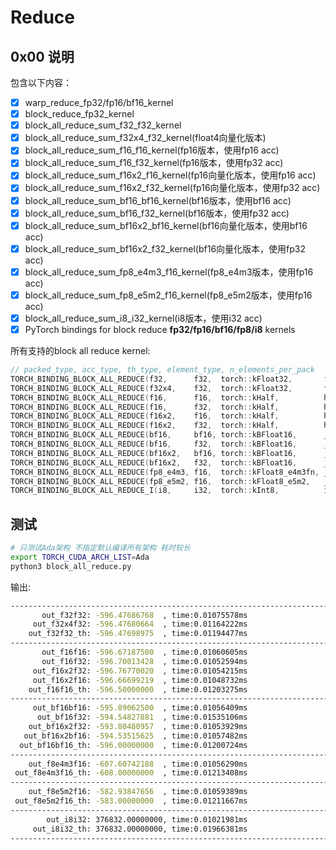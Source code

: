 # Reduce

## 0x00 说明

包含以下内容：

- [X] warp_reduce_fp32/fp16/bf16_kernel
- [X] block_reduce_fp32_kernel
- [X] block_all_reduce_sum_f32_f32_kernel
- [X] block_all_reduce_sum_f32x4_f32_kernel(float4向量化版本)
- [X] block_all_reduce_sum_f16_f16_kernel(fp16版本，使用fp16 acc)
- [X] block_all_reduce_sum_f16_f32_kernel(fp16版本，使用fp32 acc)
- [X] block_all_reduce_sum_f16x2_f16_kernel(fp16向量化版本，使用fp16 acc)
- [X] block_all_reduce_sum_f16x2_f32_kernel(fp16向量化版本，使用fp32 acc)
- [X] block_all_reduce_sum_bf16_bf16_kernel(bf16版本，使用bf16 acc)
- [X] block_all_reduce_sum_bf16_f32_kernel(bf16版本，使用fp32 acc)
- [X] block_all_reduce_sum_bf16x2_bf16_kernel(bf16向量化版本，使用bf16 acc)
- [X] block_all_reduce_sum_bf16x2_f32_kernel(bf16向量化版本，使用fp32 acc)
- [X] block_all_reduce_sum_fp8_e4m3_f16_kernel(fp8_e4m3版本，使用fp16 acc)
- [X] block_all_reduce_sum_fp8_e5m2_f16_kernel(fp8_e5m2版本，使用fp16 acc)
- [X] block_all_reduce_sum_i8_i32_kernel(i8版本，使用i32 acc)
- [X] PyTorch bindings for block reduce **fp32/fp16/bf16/fp8/i8** kernels

所有支持的block all reduce kernel:

```c++
// packed_type, acc_type, th_type, element_type, n_elements_per_pack
TORCH_BINDING_BLOCK_ALL_REDUCE(f32,      f32,  torch::kFloat32,       float,              1)
TORCH_BINDING_BLOCK_ALL_REDUCE(f32x4,    f32,  torch::kFloat32,       float,              4)
TORCH_BINDING_BLOCK_ALL_REDUCE(f16,      f16,  torch::kHalf,          half,               1)
TORCH_BINDING_BLOCK_ALL_REDUCE(f16,      f32,  torch::kHalf,          half,               1)
TORCH_BINDING_BLOCK_ALL_REDUCE(f16x2,    f16,  torch::kHalf,          half,               2)
TORCH_BINDING_BLOCK_ALL_REDUCE(f16x2,    f32,  torch::kHalf,          half,               2)
TORCH_BINDING_BLOCK_ALL_REDUCE(bf16,     bf16, torch::kBFloat16,      __nv_bfloat16,      1)
TORCH_BINDING_BLOCK_ALL_REDUCE(bf16,     f32,  torch::kBFloat16,      __nv_bfloat16,      1)
TORCH_BINDING_BLOCK_ALL_REDUCE(bf16x2,   bf16, torch::kBFloat16,      __nv_bfloat16,      2)
TORCH_BINDING_BLOCK_ALL_REDUCE(bf16x2,   f32,  torch::kBFloat16,      __nv_bfloat16,      2)
TORCH_BINDING_BLOCK_ALL_REDUCE(fp8_e4m3, f16,  torch::kFloat8_e4m3fn, __nv_fp8_storage_t, 1)
TORCH_BINDING_BLOCK_ALL_REDUCE(fp8_e5m2, f16,  torch::kFloat8_e5m2,   __nv_fp8_storage_t, 1)
TORCH_BINDING_BLOCK_ALL_REDUCE_I(i8,     i32,  torch::kInt8,          int8_t,             1)
```

## 测试

```bash
# 只测试Ada架构 不指定默认编译所有架构 耗时较长
export TORCH_CUDA_ARCH_LIST=Ada 
python3 block_all_reduce.py
```

输出:

```bash
--------------------------------------------------------------------------------
       out_f32f32: -596.47686768  , time:0.01075578ms
     out_f32x4f32: -596.47680664  , time:0.01164222ms
    out_f32f32_th: -596.47698975  , time:0.01194477ms
--------------------------------------------------------------------------------
       out_f16f16: -596.67187500  , time:0.01060605ms
       out_f16f32: -596.70013428  , time:0.01052594ms
     out_f16x2f32: -596.76770020  , time:0.01054215ms
     out_f16x2f16: -596.66699219  , time:0.01048732ms
    out_f16f16_th: -596.50000000  , time:0.01203275ms
--------------------------------------------------------------------------------
     out_bf16bf16: -595.89062500  , time:0.01056409ms
      out_bf16f32: -594.54827881  , time:0.01535106ms
    out_bf16x2f32: -593.80480957  , time:0.01053929ms
   out_bf16x2bf16: -594.53515625  , time:0.01057482ms
  out_bf16bf16_th: -596.00000000  , time:0.01200724ms
--------------------------------------------------------------------------------
    out_f8e4m3f16: -607.60742188  , time:0.01056290ms
 out_f8e4m3f16_th: -608.00000000  , time:0.01213408ms
--------------------------------------------------------------------------------
    out_f8e5m2f16: -582.93847656  , time:0.01059389ms
 out_f8e5m2f16_th: -583.00000000  , time:0.01211667ms
--------------------------------------------------------------------------------
        out_i8i32: 376832.00000000, time:0.01021981ms
     out_i8i32_th: 376832.00000000, time:0.01966381ms
--------------------------------------------------------------------------------
```
